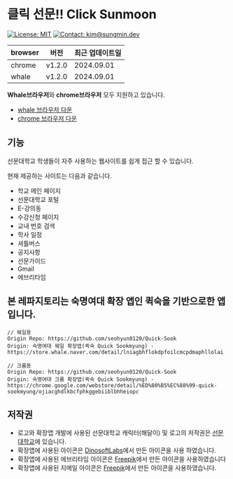 # 클릭 선문!! Click Sunmoon

[![License: MIT](https://img.shields.io/badge/License-MIT-yellow.svg)](https://opensource.org/licenses/MIT)
[![Contact: kim@sungmin.dev](https://img.shields.io/badge/Contact-kim%40sungmin.dev-green)](mailto:kim@sungmin.dev)

| browser | 버전   | 최근 업데이트일 |
| ------- | ------ | --------------- |
| chrome  | v1.2.0 | 2024.09.01      |
| whale   | v1.2.0 | 2024.09.01      |

**Whale브라우저**와 **chrome브라우저** 모두 지원하고 있습니다.

- [whale 브라우저 다운](https://store.whale.naver.com/detail/bjapjlbonnlnaeamlfoimpmcllcjkpdo)
- [chrome 브라우저 다운](https://chrome.google.com/webstore/detail/%ED%81%B4%EB%A6%AD-%EC%84%A0%EB%AC%B8-click-sunmoon/mkmdgpmokmfndgmnhdfccfddlfpdlfmp?hl=ko&authuser=3)

## 기능

선문대학교 학생들이 자주 사용하는 웹사이트를 쉽게 접근 할 수 있습니다.

현재 제공하는 사이트는 다음과 같습니다.
- 학교 메인 페이지
- 선문대학교 포털
- E-강의동
- 수강신청 페이지
- 교내 번호 검색
- 학사 일정
- 셔틀버스
- 공지사항
- 선문가이드
- Gmail
- 에브리타임

## 본 레파지토리는 숙명여대 확장 앱인 **퀵숙**을 기반으로한 앱입니다.
```
// 웨일용
Origin Repo: https://github.com/seohyun0120/Quick-Sook
Origin: 숙명여대 웨일 확장앱(퀵숙 Quick Sookmyung) - https://store.whale.naver.com/detail/lniagbhflokdpfoilcmcpdmaphllolai

// 크롬용
Origin Repo: https://github.com/seohyun0120/Quick-Sook
Origin: 숙명여대 크롬 확장앱(퀵숙 Quick Sookmyung) - https://chrome.google.com/webstore/detail/%ED%80%B5%EC%88%99-quick-sookmyung/ojiacghdlkbcfphkggebiiblbhheiopc
```

## 저작권
  - 로고와 확장앱 개발에 사용된 선문대학교 캐릭터(해달이) 및 로고의 저작권은 [선문대학교](https://www.sunmoon.ac.kr)에 있습니다.
  - 확장앱에 사용된 아이콘은 [DinosoftLabs](https://www.flaticon.com/packs/school-and-education-41?word=school&k=1611137756788)에서 만든 아이콘을 사용 하였습니다.
  - 확장앱에 사용된 에브리타임 아이콘은 [Freepik](https://www.flaticon.com/kr/packs/finances-and-trade/2)에서 만든 아이콘을 사용하였습니다
  - 확장앱에 사용된 지메일 아이콘은 [Freepik](https://www.flaticon.com/kr/free-icon/gmail_281752?related_id=281769&origin=search)에서 만든 아이콘을 사용하였습니다.
